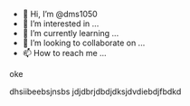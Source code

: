 - 👋 Hi, I’m @dms1050
- 👀 I’m interested in ...
- 🌱 I’m currently learning ...
- 💞️ I’m looking to collaborate on ...
- 📫 How to reach me ...

<!---
dms1050/dms1050 is a ✨ special ✨ repository because its `README.md` (this file) appears on your GitHub profile.
You can click the Preview link to take a look at your changes.
---> oke
dhsiibeebsjnsbs
jdjdbrjdbdjdksjdvdiebdjfbdkd
